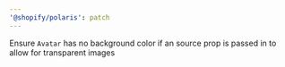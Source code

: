 ```yaml
---
'@shopify/polaris': patch
---
```


Ensure `Avatar` has no background color if an source prop is passed in to allow for transparent images
